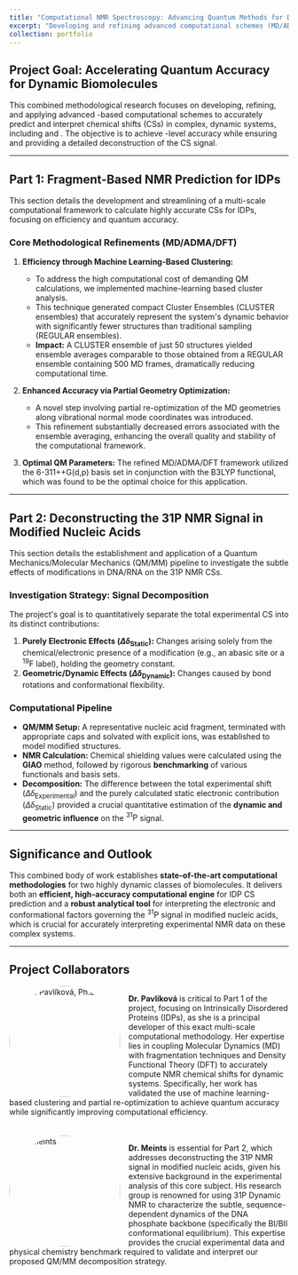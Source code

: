 ```yaml
---
title: "Computational NMR Spectroscopy: Advancing Quantum Methods for Disordered Biomolecules"
excerpt: "Developing and refining advanced computational schemes (MD/ADMA/DFT/QM/MM) to achieve high-accuracy NMR chemical shift predictions for Intrinsically Disordered Proteins (IDPs) and to deconstruct the 31P NMR signal in modified nucleic acids.<br/><img src='/images/Front5-NMR.png'>"
collection: portfolio
---
```


## Project Goal: Accelerating Quantum Accuracy for Dynamic Biomolecules

This combined methodological research focuses on developing, refining, and applying advanced -based computational schemes to accurately predict and interpret chemical shifts (CSs) in complex, dynamic systems, including and . The objective is to achieve -level accuracy while ensuring and providing a detailed deconstruction of the CS signal.

***

## Part 1: Fragment-Based NMR Prediction for IDPs

This section details the development and streamlining of a multi-scale computational framework to calculate highly accurate CSs for IDPs, focusing on efficiency and quantum accuracy.

### Core Methodological Refinements (MD/ADMA/DFT)

1.  **Efficiency through Machine Learning-Based Clustering:**
    * To address the high computational cost of demanding QM calculations, we implemented machine-learning based cluster analysis.
    * This technique generated compact Cluster Ensembles (CLUSTER ensembles) that accurately represent the system's dynamic behavior with significantly fewer structures than traditional sampling (REGULAR ensembles).
    * **Impact:** A CLUSTER ensemble of just 50 structures yielded ensemble averages comparable to those obtained from a REGULAR ensemble containing 500 MD frames, dramatically reducing computational time.

2.  **Enhanced Accuracy via Partial Geometry Optimization:**
    * A novel step involving partial re-optimization of the MD geometries along vibrational normal mode coordinates was introduced.
    * This refinement substantially decreased errors associated with the ensemble averaging, enhancing the overall quality and stability of the computational framework.

3.  **Optimal QM Parameters:** The refined MD/ADMA/DFT framework utilized the 6-311++G(d,p) basis set in conjunction with the B3LYP functional, which was found to be the optimal choice for this application.

***

## Part 2: Deconstructing the 31P NMR Signal in Modified Nucleic Acids

This section details the establishment and application of a Quantum Mechanics/Molecular Mechanics (QM/MM) pipeline to investigate the subtle effects of modifications in DNA/RNA on the 31P NMR CSs.

### Investigation Strategy: Signal Decomposition

The project's goal is to quantitatively separate the total experimental CS into its distinct contributions:

1.  **Purely Electronic Effects ($\Delta\delta_{\text{Static}}$):** Changes arising solely from the chemical/electronic presence of a modification (e.g., an abasic site or a $\text{}^{19}\text{F}$ label), holding the geometry constant.
2.  **Geometric/Dynamic Effects ($\Delta\delta_{\text{Dynamic}}$):** Changes caused by bond rotations and conformational flexibility.

### Computational Pipeline

* **QM/MM Setup:** A representative nucleic acid fragment, terminated with appropriate caps and solvated with explicit ions, was established to model modified structures.
* **NMR Calculation:** Chemical shielding values were calculated using the **GIAO** method, followed by rigorous **benchmarking** of various functionals and basis sets.
* **Decomposition:** The difference between the total experimental shift ($\Delta\delta_{\text{Experimental}}$) and the purely calculated static electronic contribution ($\Delta\delta_{\text{Static}}$) provided a crucial quantitative estimation of the **dynamic and geometric influence** on the $\text{}^{31}\text{P}$ signal.

***

## Significance and Outlook

This combined body of work establishes **state-of-the-art computational methodologies** for two highly dynamic classes of biomolecules. It delivers both an **efficient, high-accuracy computational engine** for IDP $\text{CS}$ prediction and a **robust analytical tool** for interpreting the electronic and conformational factors governing the $\text{}^{31}\text{P}$ signal in modified nucleic acids, which is crucial for accurately interpreting experimental NMR data on these complex systems.

***

## Project Collaborators

<div style="overflow: auto; margin-bottom: 20px;"> <img src="{{ '/images/profile-jana-pavlikova.jpg' | prepend: site.baseurl }}" alt="Jana Pavlíková, Ph.D." style="float: left; margin-right: 15px; width: 200px; height: auto; border-radius: 50%;"> <p><b>Dr. Pavlíková</b> is critical to Part 1 of the project, focusing on Intrinsically Disordered Proteins (IDPs), as she is a principal developer of this exact multi-scale computational methodology. Her expertise lies in coupling Molecular Dynamics (MD) with fragmentation techniques and Density Functional Theory (DFT) to accurately compute NMR chemical shifts for dynamic systems. Specifically, her work has validated the use of machine learning-based clustering and partial re-optimization to achieve quantum accuracy while significantly improving computational efficiency.</p> </div>

<div style="overflow: auto; margin-bottom: 20px;"> <img src="{{ '/images/profile-gary-meints.png' | prepend: site.baseurl }}" alt="Dr. Meints" style="float: left; margin-right: 15px; width: 200px; height: auto; border-radius: 50%;"> <p><b>Dr. Meints</b> is essential for Part 2, which addresses deconstructing the 31P NMR signal in modified nucleic acids, given his extensive background in the experimental analysis of this core subject. His research group is renowned for using 31P Dynamic NMR to characterize the subtle, sequence-dependent dynamics of the DNA phosphate backbone (specifically the BI​/BII​ conformational equilibrium). This expertise provides the crucial experimental data and physical chemistry benchmark required to validate and interpret our proposed QM/MM decomposition strategy.</p> </div>
